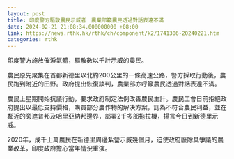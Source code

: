 ```yaml
---
layout: post
title: 印度警方驅散農民示威者　農業部籲農民透過對話表達不滿
date: 2024-02-21 21:08:34.000000000 +08:00
link: https://news.rthk.hk/rthk/ch/component/k2/1741306-20240221.htm
categories: rthk
---
```


印度警方施放催淚氣體，驅散數以千計示威的農民。

農民原先聚集在首都新德里以北約200公里的一條高速公路，警方採取行動後，農民跑到附近的田野。政府提出恢復談判，農業部亦呼籲農民透過對話表達不滿。

農民上星期開始抗議行動，要求政府制定法例改善農民生計。農民工會日前拒絕政府提出以最低支持價格，購買部分農作物的解決方案，認為不符合農民利益，並在鄰近的旁遮普邦及哈里亞納邦邊界，部署2千多部拖拉機，揚言今日到新德里示威。

2020年，成千上萬農民在新德里周邊紮營示威幾個月，迫使政府廢除具爭議的農業改革，印度政府擔心當年情況重演。
